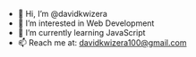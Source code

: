 - 👋 Hi, I’m @davidkwizera
- 👀 I’m interested in Web Development
- 🌱 I’m currently learning JavaScript
- 📫 Reach me at: davidkwizera100@gmail.com

<!---
davidkwizera/davidkwizera is a ✨ special ✨ repository because its `README.md` (this file) appears on your GitHub profile.
You can click the Preview link to take a look at your changes.
--->
